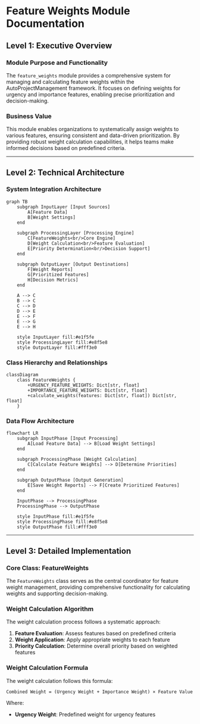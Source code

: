 # Feature Weights Module Documentation

## Level 1: Executive Overview

### Module Purpose and Functionality
The `feature_weights` module provides a comprehensive system for managing and calculating feature weights within the AutoProjectManagement framework. It focuses on defining weights for urgency and importance features, enabling precise prioritization and decision-making.

### Business Value
This module enables organizations to systematically assign weights to various features, ensuring consistent and data-driven prioritization. By providing robust weight calculation capabilities, it helps teams make informed decisions based on predefined criteria.

---

## Level 2: Technical Architecture

### System Integration Architecture
```mermaid
graph TB
    subgraph InputLayer [Input Sources]
        A[Feature Data]
        B[Weight Settings]
    end
    
    subgraph ProcessingLayer [Processing Engine]
        C[FeatureWeights<br/>Core Engine]
        D[Weight Calculation<br/>Feature Evaluation]
        E[Priority Determination<br/>Decision Support]
    end
    
    subgraph OutputLayer [Output Destinations]
        F[Weight Reports]
        G[Prioritized Features]
        H[Decision Metrics]
    end
    
    A --> C
    B --> C
    C --> D
    D --> E
    E --> F
    E --> G
    E --> H
    
    style InputLayer fill:#e1f5fe
    style ProcessingLayer fill:#e8f5e8
    style OutputLayer fill:#fff3e0
```

### Class Hierarchy and Relationships
```mermaid
classDiagram
    class FeatureWeights {
        +URGENCY_FEATURE_WEIGHTS: Dict[str, float]
        +IMPORTANCE_FEATURE_WEIGHTS: Dict[str, float]
        +calculate_weights(features: Dict[str, float]) Dict[str, float]
    }
```

### Data Flow Architecture
```mermaid
flowchart LR
    subgraph InputPhase [Input Processing]
        A[Load Feature Data] --> B[Load Weight Settings]
    end
    
    subgraph ProcessingPhase [Weight Calculation]
        C[Calculate Feature Weights] --> D[Determine Priorities]
    end
    
    subgraph OutputPhase [Output Generation]
        E[Save Weight Reports] --> F[Create Prioritized Features]
    end
    
    InputPhase --> ProcessingPhase
    ProcessingPhase --> OutputPhase
    
    style InputPhase fill:#e1f5fe
    style ProcessingPhase fill:#e8f5e8
    style OutputPhase fill:#fff3e0
```

---

## Level 3: Detailed Implementation

### Core Class: FeatureWeights
The `FeatureWeights` class serves as the central coordinator for feature weight management, providing comprehensive functionality for calculating weights and supporting decision-making.

### Weight Calculation Algorithm
The weight calculation process follows a systematic approach:

1. **Feature Evaluation**: Assess features based on predefined criteria
2. **Weight Application**: Apply appropriate weights to each feature
3. **Priority Calculation**: Determine overall priority based on weighted features

### Weight Calculation Formula
The weight calculation follows this formula:
```
Combined Weight = (Urgency Weight + Importance Weight) × Feature Value
```

Where:
- **Urgency Weight**: Predefined weight for urgency features
